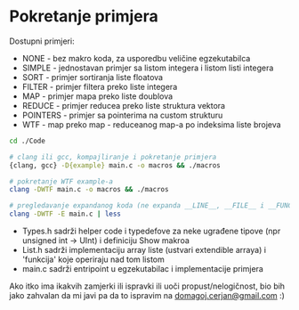Pokretanje primjera
===================

Dostupni primjeri:
- NONE - bez makro koda, za usporedbu veličine egzekutabilca
- SIMPLE - jednostavan primjer sa listom integera i listom listi integera
- SORT - primjer sortiranja liste floatova
- FILTER - primjer filtera preko liste integera
- MAP - primjer mapa preko liste doublova
- REDUCE - primjer reducea preko liste struktura vektora
- POINTERS - primjer sa pointerima na custom strukturu
- WTF - map preko map - reduceanog map-a po indeksima liste brojeva

```sh
cd ./Code

# clang ili gcc, kompajliranje i pokretanje primjera
{clang, gcc} -D{example} main.c -o macros && ./macros

# pokretanje WTF example-a
clang -DWTF main.c -o macros && ./macros

# pregledavanje expandanog koda (ne expanda __LINE__, __FILE__ i __FUNCTION__)
clang -DWTF -E main.c | less
```

- Types.h sadrži helper code i typedefove za neke ugrađene tipove (npr unsigned int -> UInt) i definiciju Show makroa
- List.h sadrži implementaciju array liste (ustvari extendible arraya) i 'funkcija' koje operiraju nad tom listom
- main.c sadrži entripoint u egzekutabilac i implementacije primjera


Ako itko ima ikakvih zamjerki ili ispravki ili uoči propust/nelogičnost, bio bih jako zahvalan da mi javi pa da to ispravim na domagoj.cerjan@gmail.com :)
